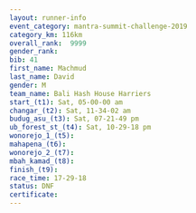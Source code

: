 ```yaml
---
layout: runner-info 
event_category: mantra-summit-challenge-2019 
category_km: 116km 
overall_rank:  9999
gender_rank: 
bib: 41
first_name: Machmud
last_name: David
gender: M
team_name: Bali Hash House Harriers
start_(t1): Sat, 05-00-00 am
changar_(t2): Sat, 11-34-02 am
budug_asu_(t3): Sat, 07-21-49 pm
ub_forest_st_(t4): Sat, 10-29-18 pm
wonorejo_1_(t5): 
mahapena_(t6): 
wonorejo_2_(t7): 
mbah_kamad_(t8): 
finish_(t9): 
race_time: 17-29-18
status: DNF
certificate: 
---
```

